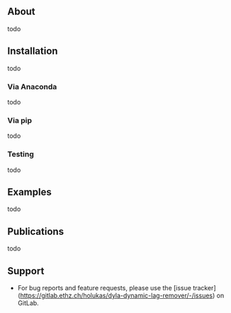 ## About
todo

## Installation
todo

### Via Anaconda
todo

### Via pip
todo

### Testing
todo

## Examples

todo

## Publications

todo

## Support

* For bug reports and feature requests, please use the [issue tracker]
  (https://gitlab.ethz.ch/holukas/dyla-dynamic-lag-remover/-/issues) on GitLab.